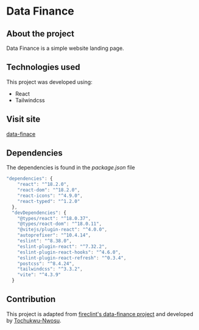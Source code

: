 # Data Finance

## About the project
Data Finance is a simple website landing page.

## Technologies used
This project was developed using:
- React
- Tailwindcss

## Visit site
[data-finace](https://tk-data-finance.netlify.app)

## Dependencies
The dependencies is found in the *package.json* file
``` javascript 
"dependencies": {
    "react": "^18.2.0",
    "react-dom": "^18.2.0",
    "react-icons": "^4.9.0",
    "react-typed": "^1.2.0"
  },
  "devDependencies": {
    "@types/react": "^18.0.37",
    "@types/react-dom": "^18.0.11",
    "@vitejs/plugin-react": "^4.0.0",
    "autoprefixer": "^10.4.14",
    "eslint": "^8.38.0",
    "eslint-plugin-react": "^7.32.2",
    "eslint-plugin-react-hooks": "^4.6.0",
    "eslint-plugin-react-refresh": "^0.3.4",
    "postcss": "^8.4.24",
    "tailwindcss": "^3.3.2",
    "vite": "^4.3.9"
  }
```

## Contribution
This project is adapted from [fireclint's data-finance project](https://github.com/fireclint/data-finance-react-tailwind) and developed by [Tochukwu-Nwosu](https://github.com/Tochukwu-Nwosu).

